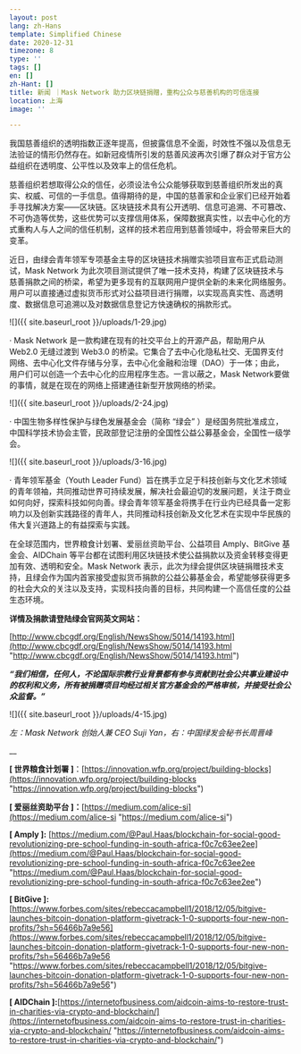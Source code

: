 ```yaml
---
layout: post
lang: zh-Hans
template: Simplified Chinese
date: 2020-12-31
timezone: 8
type: ''
tags: []
en: []
zh-Hant: []
title: 新闻 ｜Mask Network 助力区块链捐赠，重构公众与慈善机构的可信连接
location: 上海
image: ''

---
```

我国慈善组织的透明指数正逐年提高，但披露信息不全面，时效性不强以及信息无法验证的情形仍然存在。如新冠疫情所引发的慈善风波再次引爆了群众对于官方公益组织在透明度、公平性以及效率上的信任危机。

慈善组织若想取得公众的信任，必须设法令公众能够获取到慈善组织所发出的真实、权威、可信的一手信息。值得期待的是，中国的慈善家和企业家们已经开始着手寻找解决方案——区块链。区块链技术具有公开透明、信息可追溯、不可篡改、不可伪造等优势，这些优势可以支撑信用体系，保障数据真实性，以去中心化的方式重构人与人之间的信任机制，这样的技术若应用到慈善领域中，将会带来巨大的变革。

近日，由绿会青年领军专项基金主导的区块链技术捐赠实验项目宣布正式启动测试，Mask Network 为此次项目测试提供了唯一技术支持，构建了区块链技术与慈善捐款之间的桥梁，希望为更多现有的互联网用户提供全新的未来化网络服务。用户可以直接通过虚拟货币形式对公益项目进行捐赠，以实现高真实性、高透明度、数据信息可追溯以及对数据信息登记方快速确权的捐款形式。

![]({{ site.baseurl_root }}/uploads/1-29.jpg)

· Mask Network 是一款构建在现有的社交平台上的开源产品，帮助用户从 Web2.0 无缝过渡到 Web3.0 的桥梁。它集合了去中心化隐私社交、无国界支付网络、去中心化文件存储与分享，去中心化金融和治理（DAO）于一体；由此，用户们可以创造一个去中心化的应用程序生态。一言以蔽之，Mask Network要做的事情，就是在现在的网络上搭建通往新型开放网络的桥梁。

![]({{ site.baseurl_root }}/uploads/2-24.jpg)

· 中国生物多样性保护与绿色发展基金会（简称 “绿会” ）是经国务院批准成立，中国科学技术协会主管，民政部登记注册的全国性公益公募基金会，全国性一级学会。

![]({{ site.baseurl_root }}/uploads/3-16.jpg)

· 青年领军基金（Youth Leader Fund）旨在携手立足于科技创新与文化艺术领域的青年领袖，共同推动世界可持续发展，解决社会最迫切的发展问题，关注于商业如何向好，探索科技如何向善。绿会青年领军基金将携手在行业内已经具备一定影响力以及创新实践路径的青年人，共同推动科技创新及文化艺术在实现中华民族的伟大复兴道路上的有益探索与实践。

在全球范围内，世界粮食计划署、爱丽丝资助平台、公益项目 Amply、BitGive 基金会、AIDChain 等平台都在试图利用区块链技术使公益捐款以及资金转移变得更加有效、透明和安全。Mask Network 表示，此次为绿会提供区块链捐赠技术支持，且绿会作为国内首家接受虚拟货币捐款的公益公募基金会，希望能够获得更多的社会大众的关注以及支持，实现科技向善的目标，共同构建一个高信任度的公益生态环境。

**详情及捐款请登陆绿会官网英文网站：**

[http://www.cbcgdf.org/English/NewsShow/5014/14193.html](http://www.cbcgdf.org/English/NewsShow/5014/14193.html "http://www.cbcgdf.org/English/NewsShow/5014/14193.html")

**_“我们相信，任何人，不论国际宗教行业背景都有参与贡献到社会公共事业建设中的权利和义务，所有被捐赠项目均经过相关官方基金会的严格审核，并接受社会公众监督。”_**

![]({{ site.baseurl_root }}/uploads/4-15.jpg)

_左：Mask Network 创始人兼 CEO Suji Yan，右：中国绿发会秘书长周晋峰_

__

**\[ 世界粮食计划署 \]**：[https://innovation.wfp.org/project/building-blocks](https://innovation.wfp.org/project/building-blocks "https://innovation.wfp.org/project/building-blocks")

**\[ 爱丽丝资助平台 \]：**[https://medium.com/alice-si](https://medium.com/alice-si "https://medium.com/alice-si")

**\[ Amply \]:** [https://medium.com/@Paul.Haas/blockchain-for-social-good-revolutionizing-pre-school-funding-in-south-africa-f0c7c63ee2ee](https://medium.com/@Paul.Haas/blockchain-for-social-good-revolutionizing-pre-school-funding-in-south-africa-f0c7c63ee2ee "https://medium.com/@Paul.Haas/blockchain-for-social-good-revolutionizing-pre-school-funding-in-south-africa-f0c7c63ee2ee")

**\[ BitGive \]:**[https://www.forbes.com/sites/rebeccacampbell1/2018/12/05/bitgive-launches-bitcoin-donation-platform-givetrack-1-0-supports-four-new-non-profits/?sh=56466b7a9e56](https://www.forbes.com/sites/rebeccacampbell1/2018/12/05/bitgive-launches-bitcoin-donation-platform-givetrack-1-0-supports-four-new-non-profits/?sh=56466b7a9e56 "https://www.forbes.com/sites/rebeccacampbell1/2018/12/05/bitgive-launches-bitcoin-donation-platform-givetrack-1-0-supports-four-new-non-profits/?sh=56466b7a9e56")

**\[ AIDChain \]:**[https://internetofbusiness.com/aidcoin-aims-to-restore-trust-in-charities-via-crypto-and-blockchain/](https://internetofbusiness.com/aidcoin-aims-to-restore-trust-in-charities-via-crypto-and-blockchain/ "https://internetofbusiness.com/aidcoin-aims-to-restore-trust-in-charities-via-crypto-and-blockchain/")